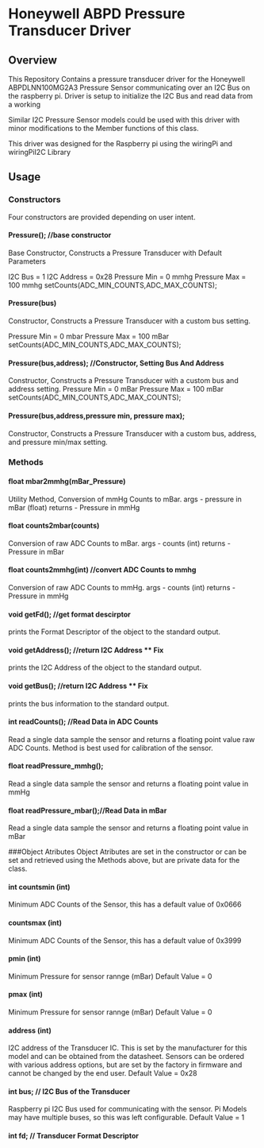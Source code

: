 # Honeywell ABPD Pressure Transducer Driver

## Overview
This Repository Contains a pressure transducer driver for the Honeywell ABPDLNN100MG2A3 Pressure Sensor communicating over an I2C Bus on the raspberry pi.  Driver is setup to initialize the I2C Bus and read data from a working

Similar I2C Pressure Sensor models could be used with this driver with minor modifications to the Member functions of this class.

This driver was designed for the Raspberry pi using the wiringPi and wiringPiI2C Library

## Usage

### Constructors

Four constructors are provided depending on user intent.

#### Pressure();		  //base constructor
Base Constructor, Constructs a Pressure Transducer with Default Parameters

I2C Bus = 1
I2C Address = 0x28
Pressure Min = 0 mmhg
Pressure Max = 100 mmhg
setCounts(ADC_MIN_COUNTS,ADC_MAX_COUNTS);

#### Pressure(bus)
Constructor, Constructs a Pressure Transducer with a custom bus setting.

Pressure Min = 0 mbar
Pressure Max = 100 mBar
setCounts(ADC_MIN_COUNTS,ADC_MAX_COUNTS);

#### Pressure(bus,address);	  //Constructor, Setting Bus And Address
Constructor, Constructs a Pressure Transducer with a custom bus and address setting.
Pressure Min = 0 mBar
Pressure Max = 100 mBar
setCounts(ADC_MIN_COUNTS,ADC_MAX_COUNTS);

#### Pressure(bus,address,pressure min, pressure max);
Constructor, Constructs a Pressure Transducer with a custom bus, address, and pressure min/max setting.

### Methods

#### float mbar2mmhg(mBar_Pressure)
Utility Method, Conversion of mmHg Counts to mBar.
args - pressure in mBar (float)
returns - Pressure in mmHg

#### float counts2mbar(counts)
Conversion of raw ADC Counts to mBar.
args - counts (int)
returns - Pressure in mBar

#### float counts2mmhg(int)   //convert ADC Counts to mmhg
Conversion of raw ADC Counts to mmHg.
args - counts (int)
returns - Pressure in mmHg

#### void getFd();             //get format descirptor
prints the Format Descriptor of the object to the standard output.

#### void getAddress();        //return I2C Address ** Fix
prints the I2C Address of the object to the standard output.
#### void getBus();        		 //return I2C Address ** Fix
prints the bus information to the standard output.
#### int readCounts();         //Read Data in ADC Counts
Read a single data sample the sensor and returns a floating point value raw ADC Counts.
Method is best used for calibration of the sensor.

#### float readPressure_mmhg();
Read a single data sample the sensor and returns a floating point value in mmHg

#### float readPressure_mbar();//Read Data in mBar
Read a single data sample the sensor and returns a floating point value in mBar

###Object Atributes
Object Atributes are set in the constructor or can be set and retrieved using the Methods above, but are private data for the class.

#### int countsmin (int)
Minimum ADC Counts of the Sensor, this has a default value of 0x0666

#### countsmax (int)
Minimum ADC Counts of the Sensor, this has a default value of 0x3999

#### pmin (int)      
Minimum Pressure for sensor rannge (mBar)
Default Value = 0

#### pmax (int)      
Minimum Pressure for sensor rannge (mBar)
Default Value = 0

#### address (int)   
I2C address of the Transducer IC.  This is set by the manufacturer for this model and can be obtained from the datasheet.  Sensors can be ordered with various address options, but are set by the factory in firmware and cannot be changed by the end user.
Default Value = 0x28

#### int bus;       // I2C Bus of the Transducer
Raspberry pi I2C Bus used for communicating with the sensor.  Pi Models may have multiple buses, so this was left configurable.
Default Value = 1
#### int fd;	      // Transducer Format Descriptor
